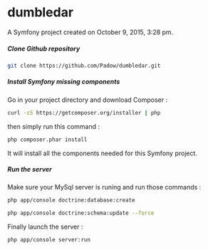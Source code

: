 dumbledar
=========

A Symfony project created on October 9, 2015, 3:28 pm.

##### Clone Github repository

```sh
git clone https://github.com/Padow/dumbledar.git
```

##### Install Symfony missing components

Go in your project directory and download Composer :

```sh
curl -sS https://getcomposer.org/installer | php
```

then simply run this command :

```sh
php composer.phar install
```

It will install all the components needed for this Symfony project.

##### Run the server

Make sure your MySql server is runing and run those commands :

```sh
php app/console doctrine:database:create
```

```sh
php app/console doctrine:schema:update --force
```

Finally launch the server :

```sh
php app/console server:run